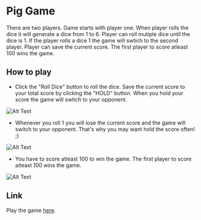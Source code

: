 # Pig Game

There are two players. Game starts with player one. When player rolls the dice it will generate a dice from 1 to 6. Player can roll mutiple dice until the dice is 1. If the player rolls a dice 1 the game will swtich to the second player. Player can save the current score. The first player to score atleast 100 wins the game.

## How to play

- Click the "Roll Dice" button to roll the dice. Save the current score to your total score by clicking the "HOLD" button. When you hold your score the game will swtich to your opponent.

![Alt Text](https://media.giphy.com/media/lutwisUm6yixJoSNdc/giphy.gif)

- Whenever you roll 1 you will lose the current score and the game will switch to your opponent. That's why you may want hold the score often! ;)

![Alt Text](https://media.giphy.com/media/gJBRWbE1VXDFu6ZZfz/giphy.gif)

- You have to score atleast 100 to win the game. The first player to score atleast 100 wins the game.

![Alt Text](https://media.giphy.com/media/DHE3sEHZxS04bmd4ZJ/giphy.gif)

## Link

Play the game [here](https://piggame-anik.netlify.app/).
